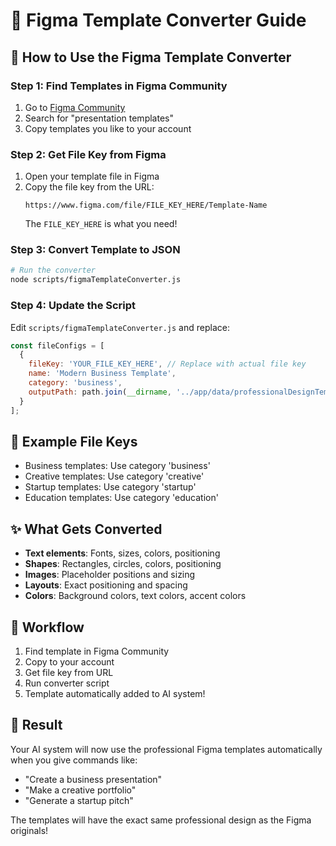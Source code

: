 # 🎨 Figma Template Converter Guide

## 🚀 How to Use the Figma Template Converter

### Step 1: Find Templates in Figma Community
1. Go to [Figma Community](https://www.figma.com/community)
2. Search for "presentation templates"
3. Copy templates you like to your account

### Step 2: Get File Key from Figma
1. Open your template file in Figma
2. Copy the file key from the URL:
   ```
   https://www.figma.com/file/FILE_KEY_HERE/Template-Name
   ```
   The `FILE_KEY_HERE` is what you need!

### Step 3: Convert Template to JSON
```bash
# Run the converter
node scripts/figmaTemplateConverter.js
```

### Step 4: Update the Script
Edit `scripts/figmaTemplateConverter.js` and replace:
```javascript
const fileConfigs = [
  {
    fileKey: 'YOUR_FILE_KEY_HERE', // Replace with actual file key
    name: 'Modern Business Template',
    category: 'business',
    outputPath: path.join(__dirname, '../app/data/professionalDesignTemplates.json')
  }
];
```

## 🎯 Example File Keys
- Business templates: Use category 'business'
- Creative templates: Use category 'creative'  
- Startup templates: Use category 'startup'
- Education templates: Use category 'education'

## ✨ What Gets Converted
- **Text elements**: Fonts, sizes, colors, positioning
- **Shapes**: Rectangles, circles, colors, positioning
- **Images**: Placeholder positions and sizing
- **Layouts**: Exact positioning and spacing
- **Colors**: Background colors, text colors, accent colors

## 🔄 Workflow
1. Find template in Figma Community
2. Copy to your account
3. Get file key from URL
4. Run converter script
5. Template automatically added to AI system!

## 🎉 Result
Your AI system will now use the professional Figma templates automatically when you give commands like:
- "Create a business presentation"
- "Make a creative portfolio"
- "Generate a startup pitch"

The templates will have the exact same professional design as the Figma originals!



